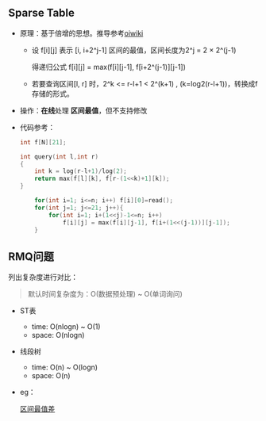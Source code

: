 ## Sparse Table

- 原理：基于倍增的思想。推导参考[oiwiki](https://oi-wiki.org/ds/sparse-table/)

    - 设 f\[i][j] 表示 [i, i+2^j-1] 区间的最值，区间长度为2^j = 2 × 2^(j-1)

        得递归公式 f\[i][j] = max(f\[i][j-1], f\[i+2^(j-1)][j-1])

    - 若要查询区间[l, r] 时，2^k <= r-l+1 < 2^(k+1) , (k=log2(r-l+1))，转换成f存储的形式。

- 操作：**在线**处理 **区间最值**，但不支持修改

- 代码参考：

    ```c++
    int f[N][21];
    
    int query(int l,int r)
    {
        int k = log(r-l+1)/log(2);
        return max(f[l][k], f[r-(1<<k)+1][k]);
    }
    
       	for(int i=1; i<=n; i++) f[i][0]=read();
        for(int j=1; j<=21; j++){
            for(int i=1; i+(1<<j)-1<=n; i++)
                f[i][j] = max(f[i][j-1], f[i+(1<<(j-1))][j-1]);
        }
    ```

## RMQ问题

列出复杂度进行对比：

>  默认时间复杂度为：O(数据预处理) ~ O(单词询问)

- ST表
    - time: O(nlogn) ~ O(1)  
    - space: O(nlogn)
    
- 线段树
    - time: O(n) ~ O(logn)
    - space: O(n)
    
- eg：

    [区间最值差](http://poj.org/problem?id=3264)

    